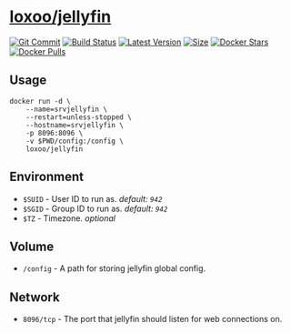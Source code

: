 [hub]: https://hub.docker.com/r/loxoo/jellyfin
[git]: https://github.com/triptixx/jellyfin/tree/main
[actions]: https://github.com/triptixx/jellyfin/actions/workflows/main.yml

# [loxoo/jellyfin][hub]
[![Git Commit](https://img.shields.io/github/last-commit/triptixx/jellyfin/main)][git]
[![Build Status](https://github.com/triptixx/jellyfin/actions/workflows/main.yml/badge.svg?branch=main)][actions]
[![Latest Version](https://img.shields.io/docker/v/loxoo/jellyfin/latest)][hub]
[![Size](https://img.shields.io/docker/image-size/loxoo/jellyfin/latest)][hub]
[![Docker Stars](https://img.shields.io/docker/stars/loxoo/jellyfin.svg)][hub]
[![Docker Pulls](https://img.shields.io/docker/pulls/loxoo/jellyfin.svg)][hub]

## Usage

```shell
docker run -d \
    --name=srvjellyfin \
    --restart=unless-stopped \
    --hostname=srvjellyfin \
    -p 8096:8096 \
    -v $PWD/config:/config \
    loxoo/jellyfin
```

## Environment

- `$SUID`                          - User ID to run as. _default: `942`_
- `$SGID`                          - Group ID to run as. _default: `942`_
- `$TZ`                            - Timezone. _optional_

## Volume

- `/config`                        - A path for storing jellyfin global config.

## Network

- `8096/tcp`                       - The port that jellyfin should listen for web connections on.
